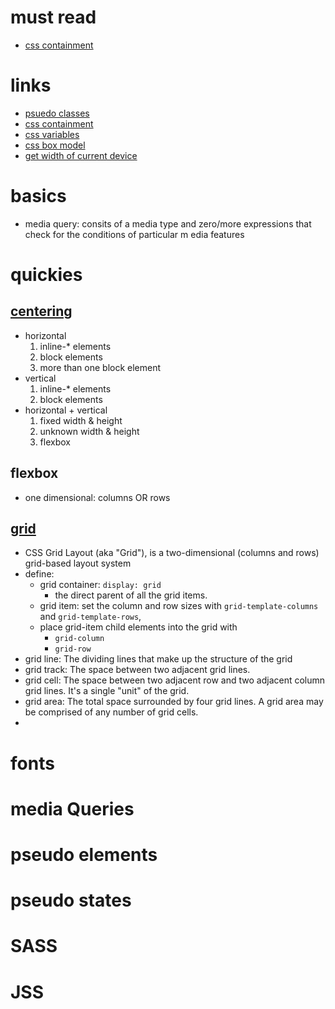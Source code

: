 # must read
  - [css containment](https://developers.google.com/web/updates/2016/06/css-containment)

# links
  - [psuedo classes](https://developer.mozilla.org/en-US/docs/Web/CSS/Pseudo-classes)
  - [css containment](https://developers.google.com/web/updates/2016/06/css-containment)
  - [css variables](https://developer.mozilla.org/en-US/docs/Web/CSS/Using_CSS_variables)
  - [css box model](https://developer.mozilla.org/en-US/docs/Learn/CSS/Introduction_to_CSS/Box_model#Types_of_CSS_boxes1)
  - [get width of current device](http://mydevice.io/)

# basics
  - media query: consits of a media type and zero/more expressions that check for the conditions of particular m edia features

# quickies
## [centering](https://css-tricks.com/centering-css-complete-guide/)
  - horizontal
    1. inline-* elements
    2. block elements
    3. more than one block element
  - vertical
    1. inline-* elements
    2. block elements
  - horizontal + vertical
    1. fixed width & height
    2. unknown width & height
    3. flexbox

## flexbox
  - one dimensional: columns OR rows


## [grid](https://css-tricks.com/snippets/css/complete-guide-grid/)
  - CSS Grid Layout (aka "Grid"), is a two-dimensional (columns and rows) grid-based layout system
  - define:
    - grid container: `display: grid`
      - the direct parent of all the grid items.
    - grid item: set the column and row sizes with `grid-template-columns` and `grid-template-rows`,
    - place grid-item child elements into the grid with
      - `grid-column`
      - `grid-row`
  - grid line: The dividing lines that make up the structure of the grid
  - grid track: The space between two adjacent grid lines.
  - grid cell: The space between two adjacent row and two adjacent column grid lines. It's a single "unit" of the grid.
  - grid area: The total space surrounded by four grid lines. A grid area may be comprised of any number of grid cells.
  -

# fonts
# media Queries
# pseudo elements
# pseudo states
# SASS
# JSS

